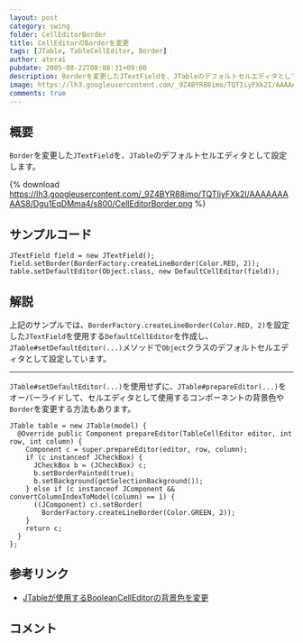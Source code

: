 ```yaml
---
layout: post
category: swing
folder: CellEditorBorder
title: CellEditorのBorderを変更
tags: [JTable, TableCellEditor, Border]
author: aterai
pubdate: 2005-08-22T08:08:31+09:00
description: Borderを変更したJTextFieldを、JTableのデフォルトセルエディタとして設定します。
image: https://lh3.googleusercontent.com/_9Z4BYR88imo/TQTIiyFXk2I/AAAAAAAAAS8/Dgu1EqDMma4/s800/CellEditorBorder.png
comments: true
---
```

## 概要
`Border`を変更した`JTextField`を、`JTable`のデフォルトセルエディタとして設定します。

{% download https://lh3.googleusercontent.com/_9Z4BYR88imo/TQTIiyFXk2I/AAAAAAAAAS8/Dgu1EqDMma4/s800/CellEditorBorder.png %}

## サンプルコード
<pre class="prettyprint"><code>JTextField field = new JTextField();
field.setBorder(BorderFactory.createLineBorder(Color.RED, 2));
table.setDefaultEditor(Object.class, new DefaultCellEditor(field));
</code></pre>

## 解説
上記のサンプルでは、`BorderFactory.createLineBorder(Color.RED, 2)`を設定した`JTextField`を使用する`DefaultCellEditor`を作成し、`JTable#setDefaultEditor(...)`メソッドで`Object`クラスのデフォルトセルエディタとして設定しています。

- - - -
`JTable#setDefaultEditor(...)`を使用せずに、`JTable#prepareEditor(...)`をオーバーライドして、セルエディタとして使用するコンポーネントの背景色や`Border`を変更する方法もあります。

<pre class="prettyprint"><code>JTable table = new JTable(model) {
  @Override public Component prepareEditor(TableCellEditor editor, int row, int column) {
    Component c = super.prepareEditor(editor, row, column);
    if (c instanceof JCheckBox) {
      JCheckBox b = (JCheckBox) c;
      b.setBorderPainted(true);
      b.setBackground(getSelectionBackground());
    } else if (c instanceof JComponent &amp;&amp; convertColumnIndexToModel(column) == 1) {
      ((JComponent) c).setBorder(
        BorderFactory.createLineBorder(Color.GREEN, 2));
    }
    return c;
  }
};
</code></pre>

## 参考リンク
- [JTableが使用するBooleanCellEditorの背景色を変更](https://ateraimemo.com/Swing/BooleanCellEditor.html)

<!-- dummy comment line for breaking list -->

## コメント

